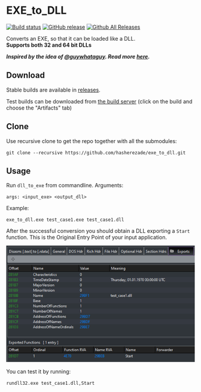 # EXE_to_DLL

[![Build status](https://ci.appveyor.com/api/projects/status/2exf5ulw51klq8wt?svg=true)](https://ci.appveyor.com/project/hasherezade/exe-to-dll)
[![GitHub release](https://img.shields.io/github/release/hasherezade/exe_to_dll.svg)](https://github.com/hasherezade/exe_to_dll/releases)
[![Github All Releases](https://img.shields.io/github/downloads/hasherezade/exe_to_dll/total.svg)](https://github.com/hasherezade/exe_to_dll/releases)

Converts an EXE, so that it can be loaded like a DLL.<br/>
<b>Supports both 32 and 64 bit DLLs</b>

***Inspired by the idea of [@guywhataguy](https://github.com/guywhataguy/). Read more [here](https://blog.vastart.dev/2020/04/calling-arbitrary-functions-in-exes.html).***

## Download

Stable builds are available in [releases](https://github.com/hasherezade/exe_to_dll/releases).

Test builds can be downloaded from [the build server](https://ci.appveyor.com/project/hasherezade/exe-to-dll) (click on the build and choose the "Artifacts" tab)

## Clone

Use recursive clone to get the repo together with all the submodules:
```
git clone --recursive https://github.com/hasherezade/exe_to_dll.git
```

## Usage

Run `dll_to_exe` from commandline. Arguments:

```
args: <input_exe> <output_dll>
```

Example:

```
exe_to_dll.exe test_case1.exe test_case1.dll
```

After the successful conversion you should obtain a DLL exporting a `Start` function. This is the Original Entry Point of your input application.

![](img/exp_table.png)

You can test it by running:

```
rundll32.exe test_case1.dll,Start
```

